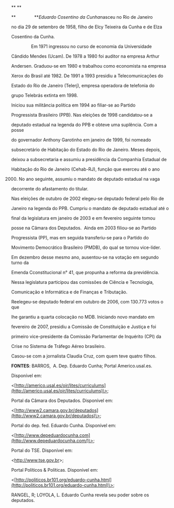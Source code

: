 

** **



**               ***Eduardo Cosentino da Cunha*nasceu no Rio de Janeiro

no dia 29 de setembro de 1958, filho de Elcy Teixeira da Cunha e de Elza

Cosentino da Cunha.



                Em 1971 ingressou no curso de economia da Universidade

Cândido Mendes (Ucam). De 1978 a 1980 foi auditor na empresa Arthur

Andersen. Graduou-se em 1980 e trabalhou como economista na empresa

Xerox do Brasil até 1982. De 1991 a 1993 presidiu a Telecomunicações do

Estado do Rio de Janeiro (Telerj), empresa operadora de telefonia do

grupo Telebrás extinta em 1998.



Iniciou sua militância política em 1994 ao filiar-se ao Partido

Progressista Brasileiro (PPB). Nas eleições de 1998 candidatou-se a

deputado estadual na legenda do PPB e obteve uma suplência. Com a posse

do governador Anthony Garotinho em janeiro de 1999, foi nomeado

subsecretário de Habitação do Estado do Rio de Janeiro. Meses depois,

deixou a subsecretaria e assumiu a presidência da Companhia Estadual de

Habitação do Rio de Janeiro (Cehab-RJ), função que exerceu até o ano

2000. No ano seguinte, assumiu o mandato de deputado estadual na vaga

decorrente do afastamento do titular.



Nas eleições de outubro de 2002 elegeu-se deputado federal pelo Rio de

Janeiro na legenda do PPB. Cumpriu o mandato de deputado estadual até o

final da legislatura em janeiro de 2003 e em fevereiro seguinte tomou

posse na Câmara dos Deputados.  Ainda em 2003 filiou-se ao Partido

Progressista (PP), mas em seguida transferiu-se para o Partido do

Movimento Democrático Brasileiro (PMDB), do qual se tornou vice-líder.

Em dezembro desse mesmo ano, ausentou-se na votação em segundo turno da

Emenda Cconstitucional n° 41, que propunha a reforma da previdência.

Nessa legislatura participou das comissões de Ciência e Tecnologia,

Comunicação e Informática e de Finanças e Tributação.



Reelegeu-se deputado federal em outubro de 2006, com 130.773 votos o que

lhe garantiu a quarta colocação no MDB. Iniciando novo mandato em

fevereiro de 2007, presidiu a Comissão de Constituição e Justiça e foi

primeiro vice-presidente da Comissão Parlamentar de Inquérito (CPI) da

Crise no Sistema de Tráfego Aéreo brasileiro.



Casou-se com a jornalista Claudia Cruz, com quem teve quatro filhos.



**FONTES**: BARROS,  A. Dep. Eduardo Cunha; Portal Americo.usal.es.

Disponível em:

\<[http://americo.usal.es/oir/lites/curriculums](http://americo.usal.es/oir/lites/curriculums)\>;

Portal da Câmara dos Deputados. Disponível em:

\<[http://www2.camara.gov.br/deputados](http://www2.camara.gov.br/deputados)\>;

Portal do dep. fed. Eduardo Cunha. Disponível em:

\<[http://www.depeduardocunha.com](http://www.depeduardocunha.com/)\>;

Portal do TSE. Disponível em:

\<[http://w](http://w/)[w](http://ww/)[w](http://www/)[.](http://www.tse.gov.br/)[tse.gov.br](http://www.tse.gov.br/)\>;

Portal Políticos & Políticas. Disponível em:

\<[http://politicos.br101.org/eduardo-cunha.html](http://politicos.br101.org/eduardo-cunha.html)\>;

RANGEL, R; LOYOLA, L. Eduardo Cunha revela seu poder sobre os deputados.



  

